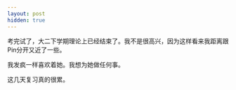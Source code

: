 ```yaml
---
layout: post
hidden: true
---
```

考完试了，大二下学期理论上已经结束了。我不是很高兴，因为这样看来我距离跟Pin分开又近了一些。

我发疯一样喜欢着她。我想为她做任何事。

这几天复习真的很累。